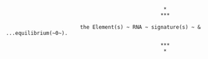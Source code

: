 


                                                       *
                                                      ***

                            the Element(s) ~ RNA ~ signature(s) ~ & ...equilibrium(~0~).
               
                                                      ***
                                                       *
                                              
